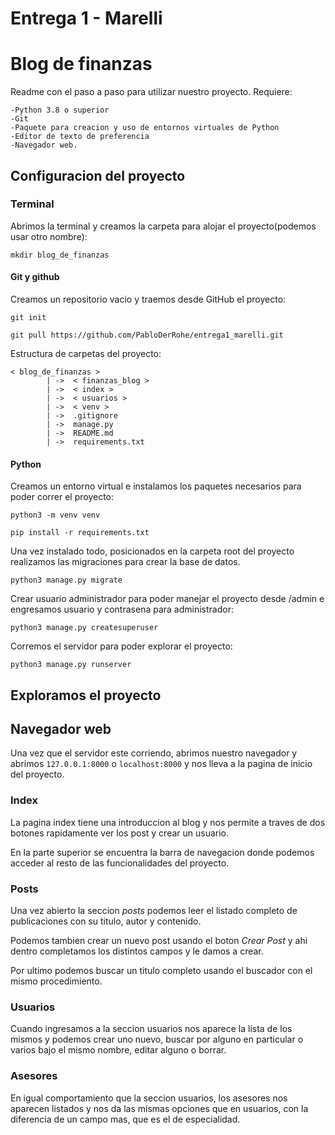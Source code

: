 # Entrega 1 - Marelli

# Blog de finanzas

Readme con el paso a paso para utilizar nuestro proyecto. Requiere:

    -Python 3.8 o superior
    -Git
    -Paquete para creacion y uso de entornos virtuales de Python
    -Editor de texto de preferencia 
    -Navegador web.

## Configuracion del proyecto

### Terminal

Abrimos la terminal y creamos la carpeta para alojar el proyecto(podemos usar otro nombre):

    mkdir blog_de_finanzas


#### Git y github

Creamos un repositorio vacio y traemos desde GitHub el proyecto:

    git init
    
    git pull https://github.com/PabloDerRohe/entrega1_marelli.git

Estructura de carpetas del proyecto:

    < blog_de_finanzas >
            | ->  < finanzas_blog >
            | ->  < index >
            | ->  < usuarios >
            | ->  < venv >
            | ->  .gitignore
            | ->  manage.py
            | ->  README.md
            | ->  requirements.txt

#### Python

Creamos un entorno virtual e instalamos los paquetes necesarios para poder correr el proyecto:

    python3 -m venv venv
    
    pip install -r requirements.txt

Una vez instalado todo, posicionados en la carpeta root del proyecto realizamos las migraciones para crear la base de datos.

    python3 manage.py migrate

Crear usuario administrador para poder manejar el proyecto desde /admin e engresamos usuario y contrasena para administrador:

    python3 manage.py createsuperuser


Corremos el servidor para poder explorar el proyecto:

    python3 manage.py runserver

## Exploramos el proyecto

## Navegador web

Una vez que el servidor este corriendo, abrimos nuestro navegador y abrimos  `127.0.0.1:8000` o `localhost:8000` y nos lleva a la pagina de inicio del proyecto.

### Index

La pagina index tiene una introduccion al blog y nos permite a traves de dos botones rapidamente ver los post y crear un usuario.  

En la parte superior se encuentra la barra de navegacion donde podemos acceder al resto de las funcionalidades del proyecto.

### Posts

Una vez abierto la seccion *posts* podemos leer el listado completo de publicaciones con su titulo, autor y contenido.

Podemos tambien crear un nuevo post usando el boton *Crear Post* y ahi dentro completamos los distintos campos y le damos a crear.

Por ultimo podemos buscar un titulo completo usando el buscador con el mismo procedimiento.  

### Usuarios

Cuando ingresamos a la seccion usuarios nos aparece la lista de los mismos y podemos crear uno nuevo, buscar por alguno en particular o varios bajo el mismo nombre, editar alguno o borrar. 

### Asesores

En igual comportamiento que la seccion usuarios, los asesores nos aparecen listados y nos da las mismas opciones que en usuarios, con la diferencia de un campo mas, que es el de especialidad.